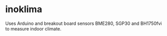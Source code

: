 # inoklima
Uses Arduino and breakout board sensors BME280, SGP30 and BH1750fvi to measure indoor climate.
